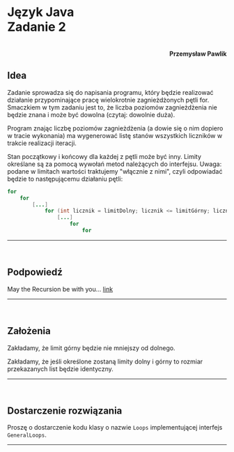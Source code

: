 # **Język Java** <br/> **Zadanie 2**
<br>
<div style="text-align: right"><b>Przemysław Pawlik</b></div>

## **Idea**
Zadanie sprowadza się do napisania programu, który będzie realizować działanie przypominające pracę wielokrotnie zagnieżdżonych pętli for. Smaczkiem w tym zadaniu jest to, że liczba poziomów zagnieżdżenia nie będzie znana i może być dowolna (czytaj: dowolnie duża).

Program znając liczbę poziomów zagnieżdżenia (a dowie się o nim dopiero w tracie wykonania) ma wygenerować listę stanów wszystkich liczników w trakcie realizacji iteracji.

Stan początkowy i końcowy dla każdej z pętli może być inny. Limity określane są za pomocą wywołań metod należących do interfejsu. Uwaga: podane w limitach wartości traktujemy "włącznie z nimi", czyli odpowiadać będzie to następującemu działaniu pętli:

```java
for
    for
        [...]
            for (int licznik = limitDolny; licznik <= limitGórny; licznik++)
                [...]
                    for
                        for
```

----------
<br>

## **Podpowiedź**
May the Recursion be with you... [link](https://en.wikipedia.org/wiki/Recursion_(computer_science))

----------
<br>

## **Założenia**
Zakładamy, że limit górny będzie nie mniejszy od dolnego.

Zakładamy, że jeśli określone zostaną limity dolny i górny to rozmiar przekazanych list będzie identyczny.

----------
<br>

## **Dostarczenie rozwiązania**
Proszę o dostarczenie kodu klasy o nazwie `Loops` implementującej interfejs `GeneralLoops`.

----------
<br>
